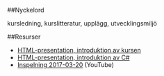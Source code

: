 ##Nyckelord

kursledning, kurslitteratur, upplägg, utvecklingsmiljö

##Resurser
- [HTML-presentation, introduktion av kursen](https://rawgit.com/1dv024/kursinnehall/master/forelasningar/00/index.html#)
- [HTML-presentation, introduktion av C#](https://rawgit.com/1dv024/kursinnehall/master/forelasningar/00/intro-csharp.html#)
- [Inspelning 2017-03-20](https://youtu.be/0CgNUx--YiA) (YouTube)

